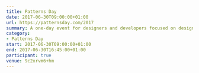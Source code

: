 ```yaml
---
title: Patterns Day
date: 2017-06-30T09:00:00+01:00
url: https://patternsday.com/2017
summary: A one-day event for designers and developers focused on design systems, pattern libraries, style guides, and components.
category:
- Patterns Day
start: 2017-06-30T09:00:00+01:00
end: 2017-06-30T16:45:00+01:00
participant: true
venue: 9c2xrvm6+hm
---
```

